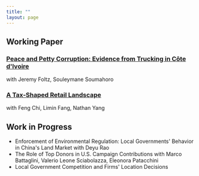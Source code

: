 ```yaml
---
title: ""
layout: page
---
```


## Working Paper

### [Peace and Petty Corruption: Evidence from Trucking in Côte d'Ivoire](https://papers.ssrn.com/sol3/papers.cfm?abstract_id=4292211) 
with Jeremy Foltz, Souleymane Soumahoro

### [A Tax-Shaped Retail Landscape](https://papers.ssrn.com/sol3/papers.cfm?abstract_id=4338974) 
with Feng Chi, Limin Fang, Nathan Yang

## Work in Progress

- Enforcement of Environmental Regulation: Local Governments' Behavior in China's Land Market with Deyu Rao
- The Role of Top Donors in U.S. Campaign Contributions with Marco Battaglini, Valerio Leone Sciabolazza, Eleonora Patacchini
- Local Government Competition and Firms' Location Decisions
